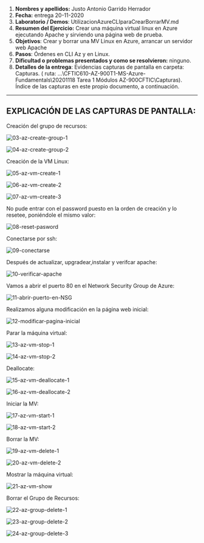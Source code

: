 1. **Nombres y apellidos:** Justo Antonio Garrido Herrador
2. **Fecha:** entrega 20-11-2020
3. **Laboratorio / Demos**: UtilizacionAzureCLIparaCrearBorrarMV.md
4. **Resumen del Ejercicio:** Crear una máquina virtual linux en Azure ejecutando Apache y sirviendo una página web de prueba.
5. **Objetivos**: Crear y borrar una MV Linux en Azure, arrancar un servidor web Apache
6. **Pasos**:  Órdenes en CLI Az y en Linux.
7. **Dificultad o problemas presentados y como se resolvieron:** ninguno.
8. **Detalles de la entrega**: Evidencias capturas de pantalla en carpeta: Capturas. ( ruta: ...\\CFTIC610-AZ-900T1-MS-Azure-Fundamentals\20201118 Tarea 1 Módulos AZ-900CFTIC\Capturas). Índice de las capturas en este propio documento, a continuación.



------

## EXPLICACIÓN DE LAS CAPTURAS DE PANTALLA:



Creación del grupo de recursos:

![03-az-create-group-1](Capturas/03-az-create-group-1.png)



![04-az-create-group-2](Capturas/04-az-create-group-2.png)

Creación de la VM Linux:

![05-az-vm-create-1](Capturas/05-az-vm-create-1.png)



![06-az-vm-create-2](Capturas/06-az-vm-create-2.png)



![07-az-vm-create-3](Capturas/07-az-vm-create-3.png)

No pude entrar con el password puesto en la orden de creación y lo resetee, poniéndole el mismo valor:

![08-reset-pasword](Capturas/08-reset-pasword.png)

Conectarse por ssh:

![09-conectarse](Capturas/09-conectarse.png)

Después de actualizar, upgradear,instalar y verifcar apache:

![10-verificar-apache](Capturas/10-verificar-apache.png)

Vamos a abrir el puerto 80 en el Network Security Group de Azure:

![11-abrir-puerto-en-NSG](Capturas/11-abrir-puerto-en-NSG.png)

Realizamos alguna modificación en la página web inicial: 

![12-modificar-pagina-inicial](Capturas/12-modificar-pagina-inicial.png)

Parar la máquina virtual: 

![13-az-vm-stop-1](Capturas/13-az-vm-stop-1.png)



![14-az-vm-stop-2](Capturas/14-az-vm-stop-2.png)

Deallocate: 

![15-az-vm-deallocate-1](Capturas/15-az-vm-deallocate-1.png)



![16-az-vm-deallocate-2](Capturas/16-az-vm-deallocate-2.png)



Iniciar la MV:

![17-az-vm-start-1](Capturas/17-az-vm-start-1.png)



![18-az-vm-start-2](Capturas/18-az-vm-start-2.png)

Borrar la MV:

![19-az-vm-delete-1](Capturas/19-az-vm-delete-1.png)



![20-az-vm-delete-2](Capturas/20-az-vm-delete-2.png)



Mostrar la máquina virtual:

![21-az-vm-show](Capturas/21-az-vm-show.png)



Borrar el Grupo de Recursos:

![22-az-group-delete-1](Capturas/22-az-group-delete-1.png)



![23-az-group-delete-2](Capturas/23-az-group-delete-2.png)



![24-az-group-delete-3](Capturas/24-az-group-delete-3.png)


